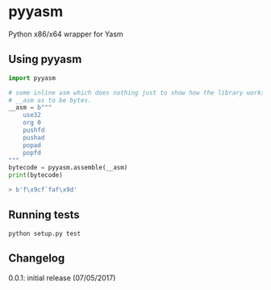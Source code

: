 # pyyasm
Python x86/x64 wrapper for Yasm

## Using pyyasm

```python
import pyyasm

# some inline asm which does nothing just to show how the library works
# __asm as to be bytes.
__asm = b"""
	use32
	org 0
    pushfd
    pushad
    popad
    popfd
"""
bytecode = pyyasm.assemble(__asm)
print(bytecode)

> b'f\x9cf`faf\x9d'
```

## Running tests

```
python setup.py test
```

## Changelog

0.0.1: initial release (07/05/2017)